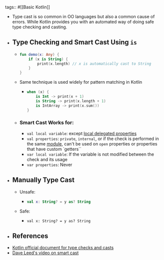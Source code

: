 tags:: #[[Basic Kotlin]]

- Type cast is so common in OO languages but also a common cause of errors. While Kotlin provides you with an automated way of doing safe type checking and casting.
- ## Type Checking and Smart Cast Using `is`
	- ```kotlin
	  fun demo(x: Any) {
	      if (x is String) {
	          print(x.length) // x is automatically cast to String
	      }
	  }
	  ```
	- Same technique is used widely for pattern matching in Kotlin
		- ```kotlin
		  when (x) {
		      is Int -> print(x + 1)
		      is String -> print(x.length + 1)
		      is IntArray -> print(x.sum())
		  }
		  ```
	- ### Smart Cast Works for:
		- `val local variable`: except [local delegated properties](https://kotlinlang.org/docs/delegated-properties.html)
		- `val properties`: `private`, `internal`, or if the check is performed in the same [module](https://kotlinlang.org/docs/visibility-modifiers.html#modules), can't be used on `open` properties or properties that have custom `getters``
		- `var local variable`: If the variable is not modified between the check and its usage
		- `var properties`: Never
- ## Manually Type Cast
	- Unsafe:
		- ```kotlin
		  val x: String? = y as? String
		  ```
	- Safe:
		- ```kot
		  val x: String? = y as? String
		  ```
- ## References
- [Kotlin official document for type checks and casts](https://kotlinlang.org/docs/typecasts.html#is-and-is-operators)
- [Dave Leed's video on smart cast](https://youtu.be/LFmF6kuYItc?si=dAuTTUbApsmlshfy)